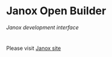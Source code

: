 # Janox Open Builder

*Janox development interface*

#

Please visit [Janox site](http://www.janox.it)
